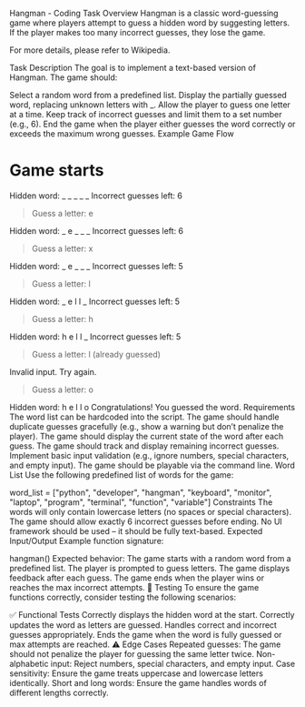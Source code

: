 Hangman - Coding Task
Overview
Hangman is a classic word-guessing game where players attempt to guess a hidden word by suggesting letters. If the player makes too many incorrect guesses, they lose the game.

For more details, please refer to Wikipedia.

Task Description
The goal is to implement a text-based version of Hangman. The game should:

Select a random word from a predefined list.
Display the partially guessed word, replacing unknown letters with _.
Allow the player to guess one letter at a time.
Keep track of incorrect guesses and limit them to a set number (e.g., 6).
End the game when the player either guesses the word correctly or exceeds the maximum wrong guesses.
Example Game Flow
# Game starts
Hidden word: _ _ _ _ _
Incorrect guesses left: 6

> Guess a letter: e

Hidden word: _ e _ _ _
Incorrect guesses left: 6

> Guess a letter: x

Hidden word: _ e _ _ _
Incorrect guesses left: 5

> Guess a letter: l

Hidden word: _ e l l _
Incorrect guesses left: 5

> Guess a letter: h

Hidden word: h e l l _
Incorrect guesses left: 5

> Guess a letter: l (already guessed)

Invalid input. Try again.

> Guess a letter: o

Hidden word: h e l l o
Congratulations! You guessed the word.
Requirements
The word list can be hardcoded into the script.
The game should handle duplicate guesses gracefully (e.g., show a warning but don’t penalize the player).
The game should display the current state of the word after each guess.
The game should track and display remaining incorrect guesses.
Implement basic input validation (e.g., ignore numbers, special characters, and empty input).
The game should be playable via the command line.
Word List
Use the following predefined list of words for the game:

word_list = ["python", "developer", "hangman", "keyboard", "monitor", "laptop", "program", "terminal", "function", "variable"]
Constraints
The words will only contain lowercase letters (no spaces or special characters).
The game should allow exactly 6 incorrect guesses before ending.
No UI framework should be used – it should be fully text-based.
Expected Input/Output
Example function signature:

hangman()
Expected behavior:
The game starts with a random word from a predefined list.
The player is prompted to guess letters.
The game displays feedback after each guess.
The game ends when the player wins or reaches the max incorrect attempts.
📌 Testing
To ensure the game functions correctly, consider testing the following scenarios:

✅ Functional Tests
Correctly displays the hidden word at the start.
Correctly updates the word as letters are guessed.
Handles correct and incorrect guesses appropriately.
Ends the game when the word is fully guessed or max attempts are reached.
⚠️ Edge Cases
Repeated guesses: The game should not penalize the player for guessing the same letter twice.
Non-alphabetic input: Reject numbers, special characters, and empty input.
Case sensitivity: Ensure the game treats uppercase and lowercase letters identically.
Short and long words: Ensure the game handles words of different lengths correctly.